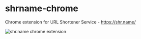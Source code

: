 # shrname-chrome
Chrome extension for URL Shortener Service - https://shr.name/

![shr.name chrome extension](https://i.imgur.com/oBYFG2z.png "shr.name chrome extension")

